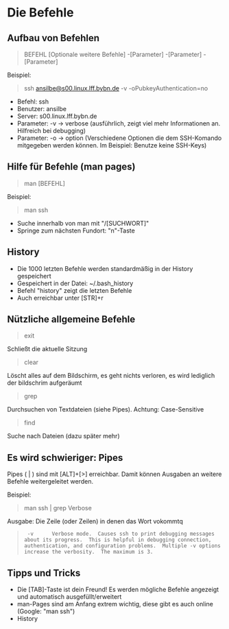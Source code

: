 # Die Befehle

## Aufbau von Befehlen

> BEFEHL [Optionale weitere Befehle] -[Parameter] -[Parameter] -[Parameter]

Beispiel:

> ssh ansilbe@s00.linux.lff.bybn.de -v -oPubkeyAuthentication=no

- Befehl: ssh
- Benutzer: ansilbe
- Server: s00.linux.lff.bybn.de
- Parameter: -v -> verbose (ausführlich, zeigt viel mehr Informationen an. Hilfreich bei debugging)
- Parameter: -o -> option (Verschiedene Optionen die dem SSH-Komando mitgegeben werden können. Im Beispiel: Benutze keine SSH-Keys)

## Hilfe für Befehle (man pages)

> man [BEFEHL]

Beispiel:

> man ssh

* Suche innerhalb von man mit "/[SUCHWORT]"
* Springe zum nächsten Fundort: "n"-Taste

## History
* Die 1000 letzten Befehle werden standardmäßig in der History gespeichert
* Gespeichert in der Datei: ~/.bash_history
* Befehl "history" zeigt die letzten Befehle
* Auch erreichbar unter [STR]+r

## Nützliche allgemeine Befehle
> exit

Schließt die aktuelle Sitzung

> clear

Löscht alles auf dem Bildschirm, es geht nichts verloren, es wird lediglich der bildschrim aufgeräumt

> grep

Durchsuchen von Textdateien (siehe Pipes). Achtung: Case-Sensitive

> find

Suche nach Dateien (dazu später mehr)

## Es wird schwieriger: Pipes

Pipes ( | ) sind mit [ALT]+[>] erreichbar. Damit können Ausgaben an weitere Befehle weitergeleitet werden.

Beispiel:
> man ssh | grep Verbose

Ausgabe: Die Zeile (oder Zeilen) in denen das Wort vokommtq

>      -v      Verbose mode.  Causes ssh to print debugging messages about its progress.  This is helpful in debugging connection, authentication, and configuration problems.  Multiple -v options increase the verbosity.  The maximum is 3.



## Tipps und Tricks
- Die [TAB]-Taste ist dein Freund! Es werden mögliche Befehle angezeigt und automatisch ausgefüllt/erweitert
- man-Pages sind am Anfang extrem wichtig, diese gibt es auch online (Google: "man ssh")
- History 
